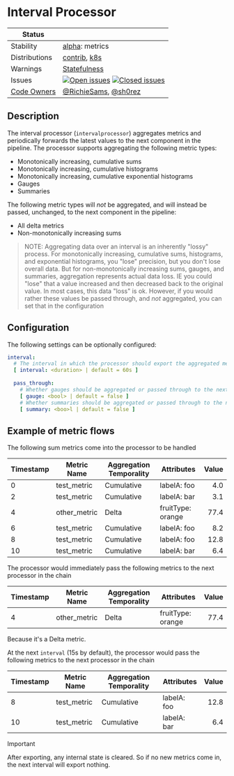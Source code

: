 # Interval Processor

<!-- status autogenerated section -->
| Status        |           |
| ------------- |-----------|
| Stability     | [alpha]: metrics   |
| Distributions | [contrib], [k8s] |
| Warnings      | [Statefulness](#warnings) |
| Issues        | [![Open issues](https://img.shields.io/github/issues-search/open-telemetry/opentelemetry-collector-contrib?query=is%3Aissue%20is%3Aopen%20label%3Aprocessor%2Finterval%20&label=open&color=orange&logo=opentelemetry)](https://github.com/open-telemetry/opentelemetry-collector-contrib/issues?q=is%3Aopen+is%3Aissue+label%3Aprocessor%2Finterval) [![Closed issues](https://img.shields.io/github/issues-search/open-telemetry/opentelemetry-collector-contrib?query=is%3Aissue%20is%3Aclosed%20label%3Aprocessor%2Finterval%20&label=closed&color=blue&logo=opentelemetry)](https://github.com/open-telemetry/opentelemetry-collector-contrib/issues?q=is%3Aclosed+is%3Aissue+label%3Aprocessor%2Finterval) |
| [Code Owners](https://github.com/open-telemetry/opentelemetry-collector-contrib/blob/main/CONTRIBUTING.md#becoming-a-code-owner)    | [@RichieSams](https://www.github.com/RichieSams), [@sh0rez](https://www.github.com/sh0rez) |

[alpha]: https://github.com/open-telemetry/opentelemetry-collector/blob/main/docs/component-stability.md#alpha
[contrib]: https://github.com/open-telemetry/opentelemetry-collector-releases/tree/main/distributions/otelcol-contrib
[k8s]: https://github.com/open-telemetry/opentelemetry-collector-releases/tree/main/distributions/otelcol-k8s
<!-- end autogenerated section -->

## Description

The interval processor (`intervalprocessor`) aggregates metrics and periodically forwards the latest values to the next component in the pipeline. The processor supports aggregating the following metric types:

* Monotonically increasing, cumulative sums
* Monotonically increasing, cumulative histograms
* Monotonically increasing, cumulative exponential histograms
* Gauges 
* Summaries

The following metric types will *not* be aggregated, and will instead be passed, unchanged, to the next component in the pipeline:

* All delta metrics
* Non-monotonically increasing sums

> NOTE: Aggregating data over an interval is an inherently "lossy" process. For monotonically increasing, cumulative sums, histograms, and exponential histograms, you "lose" precision, but you don't lose overall data. But for non-monotonically increasing sums, gauges, and summaries, aggregation represents actual data loss. IE you could "lose" that a value increased and then decreased back to the original value. In most cases, this data "loss" is ok. However, if you would rather these values be passed through, and *not* aggregated, you can set that in the configuration

## Configuration

The following settings can be optionally configured:

```yaml
interval:
  # The interval in which the processor should export the aggregated metrics. 
  [ interval: <duration> | default = 60s ]
  
  pass_through:
    # Whether gauges should be aggregated or passed through to the next component as they are
    [ gauge: <bool> | default = false ]
    # Whether summaries should be aggregated or passed through to the next component as they are
    [ summary: <boo>l | default = false ]
```

## Example of metric flows

The following sum metrics come into the processor to be handled

| Timestamp | Metric Name  | Aggregation Temporality | Attributes        | Value |
| --------- | ------------ | ----------------------- | ----------------- | ----: |
| 0         | test_metric  | Cumulative              | labelA: foo       |   4.0 |
| 2         | test_metric  | Cumulative              | labelA: bar       |   3.1 |
| 4         | other_metric | Delta                   | fruitType: orange |  77.4 |
| 6         | test_metric  | Cumulative              | labelA: foo       |   8.2 |
| 8         | test_metric  | Cumulative              | labelA: foo       |  12.8 |
| 10        | test_metric  | Cumulative              | labelA: bar       |   6.4 |

The processor would immediately pass the following metrics to the next processor in the chain

| Timestamp | Metric Name  | Aggregation Temporality | Attributes        | Value |
| --------- | ------------ | ----------------------- | ----------------- | ----: |
| 4         | other_metric | Delta                   | fruitType: orange |  77.4 |

Because it's a Delta metric.

At the next `interval` (15s by default), the processor would pass the following metrics to the next processor in the chain

| Timestamp | Metric Name | Aggregation Temporality | Attributes  | Value |
| --------- | ----------- | ----------------------- | ----------- | ----: |
| 8         | test_metric | Cumulative              | labelA: foo |  12.8 |
| 10        | test_metric | Cumulative              | labelA: bar |   6.4 |

> [!IMPORTANT]
> After exporting, any internal state is cleared. So if no new metrics come in, the next interval will export nothing.
